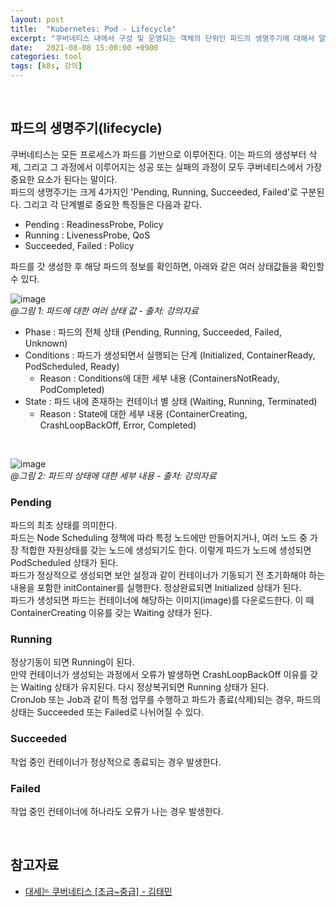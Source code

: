 ```yaml
---
layout: post
title:  "Kubernetes: Pod - Lifecycle" 
excerpt: "쿠버네티스 내에서 구성 및 운영되는 객체의 단위인 파드의 생명주기에 대해서 알아본다. 본 포스팅은 인프런에서 제공하는 강의 '대세는 쿠버네티스 (초급~중급) - 김태민' 내용을 정리한 내용을 포함한다."
date:   2021-08-08 15:00:00 +0900
categories: tool
tags: [k8s, 강의]
---
```


<br>

## 파드의 생명주기(lifecycle)

쿠버네티스는 모든 프로세스가 파드를 기반으로 이루어진다. 이는 파드의 생성부터 삭제, 그리고 그 과정에서 이루어지는 성공 또는 실패의 과정이 모두 쿠버네티스에서 가장 중요한 요소가 된다는 말이다.  
파드의 생명주기는 크게 4가지인 'Pending, Running, Succeeded, Failed'로 구분된다. 그리고 각 단계별로 중요한 특징들은 다음과 같다.
- Pending : ReadinessProbe, Policy
- Running : LivenessProbe, QoS
- Succeeded, Failed : Policy

파드를 갓 생성한 후 해당 파드의 정보를 확인하면, 아래와 같은 여러 상태값들을 확인할 수 있다.

![image](https://user-images.githubusercontent.com/39115630/159387036-078e1caf-60d3-43df-928f-3e41baf38ccb.png)  
*@그림 1: 파드에 대한 여러 상태 값 - 출처: 강의자료*

- Phase : 파드의 전체 상태 (Pending, Running, Succeeded, Failed, Unknown)
- Conditions : 파드가 생성되면서 실행되는 단계 (Initialized, ContainerReady, PodScheduled, Ready)
  - Reason : Conditions에 대한 세부 내용 (ContainersNotReady, PodCompleted)
- State : 파드 내에 존재하는 컨테이너 별 상태 (Waiting, Running, Terminated)
  - Reason : State에 대한 세부 내용 (ContainerCreating, CrashLoopBackOff, Error, Completed)

<br>

![image](https://user-images.githubusercontent.com/39115630/159387089-da4c8cb4-73b4-45c2-a217-81044d9a1803.png)  
*@그림 2: 파드의 상태에 대한 세부 내용 - 출처: 강의자료*

### Pending

파드의 최초 상태를 의미한다.  
파드는 Node Scheduling 정책에 따라 특정 노드에만 만들어지거나, 여러 노드 중 가장 적합한 자원상태를 갖는 노드에 생성되기도 한다. 이렇게 파드가 노드에 생성되면 PodScheduled 상태가 된다.  
파드가 정상적으로 생성되면 보안 설정과 같이 컨테이너가 기동되기 전 초기화해야 하는 내용을 포함한 initContainer를 실행한다. 정상완료되면 Initialized 상태가 된다.  
파드가 생성되면 파드는 컨테이너에 해당하는 이미지(image)를 다운로드한다. 이 때 ContainerCreating 이유를 갖는 Waiting 상태가 된다.

### Running

정상기동이 되면 Running이 된다.  
만약 컨테이너가 생성되는 과정에서 오류가 발생하면 CrashLoopBackOff 이유를 갖는 Waiting 상태가 유지된다. 다시 정상복귀되면 Running 상태가 된다.  
CronJob 또는 Job과 같이 특정 업무를 수행하고 파드가 종료(삭제)되는 경우, 파드의 상태는 Succeeded 또는 Failed로 나뉘어질 수 있다.

### Succeeded

작업 중인 컨테이너가 정상적으로 종료되는 경우 발생한다.

### Failed

작업 중인 컨테이너에 하나라도 오류가 나는 경우 발생한다.

<br>

## 참고자료

- [대세는 쿠버네티스 [초급~중급] - 김태민](https://www.inflearn.com/course/쿠버네티스-기초/dashboard)